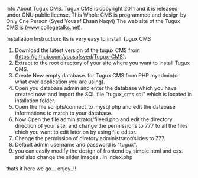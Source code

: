 Info About Tugux CMS.
Tugux CMS is copyright 2011 and it is released under GNU public license. This Whole CMS is programmed and design by Only One Person (Syed Yousaf Ehsan Naqvi)
The web site of the Tugux CMS is (www.collegetalks.net).

Installation Instruction:
Its is very easy to install Tugux CMS
 1. Download the latest version of the tugux CMS from (https://github.com/yousafsyed/Tugux-CMS).
 2. Extract to the root directory of your site where you want to install Tugux CMS.
 3. Create New empty database. for Tugux CMS from PHP myadmin(or what ever application you are using).
 4. Open you database admin and enter the database which you have created now. and import the SQL file "tugux_cms.sql" which is located in intallation           folder.
 5. Open the file scripts/connect_to_mysql.php and edit the datebase informations to match to your database.
 6. Now Open the file administrator/fileed.php and edit the directory direction of your site. and change the permissions to 777 to all the files ehich you want to      edit later on by using file editor.
 7. Change the permission of diretory administrator/slides to 777.
 8. Default admin username and password is "tugux".
 9. you can easily modify the design of frontend by simple html and css. and also change the slider images.. in index.php

thats it here we go... enjoy..!!
  
